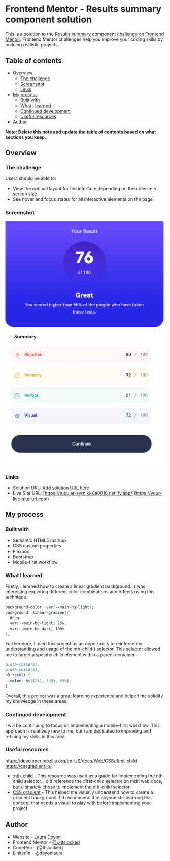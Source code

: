 # Frontend Mentor - Results summary component solution

This is a solution to the [Results summary component challenge on Frontend Mentor](https://www.frontendmentor.io/challenges/results-summary-component-CE_K6s0maV). Frontend Mentor challenges help you improve your coding skills by building realistic projects.

## Table of contents

- [Overview](#overview)
  - [The challenge](#the-challenge)
  - [Screenshot](#screenshot)
  - [Links](#links)
- [My process](#my-process)
  - [Built with](#built-with)
  - [What I learned](#what-i-learned)
  - [Continued development](#continued-development)
  - [Useful resources](#useful-resources)
- [Author](#author)

**Note: Delete this note and update the table of contents based on what sections you keep.**

## Overview

### The challenge

Users should be able to:

- View the optimal layout for the interface depending on their device's screen size
- See hover and focus states for all interactive elements on the page

### Screenshot

![](./screenshot.png)

### Links

- Solution URL: [Add solution URL here](https://your-solution-url.com)
- Live Site URL: [https://tubular-syrniki-8a0018.netlify.app/](https://your-live-site-url.com)

## My process

### Built with

- Semantic HTML5 markup
- CSS custom properties
- Flexbox
- Bootstrap
- Mobile-first workflow

### What I learned

Firstly, I learned how to create a linear gradient background. It was interesting exploring different color combinations and effects using this technique.

```css
background-color: var(--main-bg-light);
background: linear-gradient(
  0deg,
  var(--main-bg-light) 25%,
  var(--main-bg-dark) 100%
);
```

Furthermore, I used this project as an opportunity to reinforce my understanding and usage of the nth-child() selector. This selector allowed me to target a specific child element within a parent container.

```css
p:nth-child(2),
p:nth-child(4),
h3.result {
  color: hsl(241, 100%, 89%);
}
```

Overall, this project was a great learning experience and helped me solidify my knowledge in these areas.

### Continued development

I will be continuing to focus on implementing a mobile-first workflow. This approach is relatively new to me, but I am dedicated to improving and refining my skills in this area.

### Useful resources

https://developer.mozilla.org/en-US/docs/Web/CSS/:first-child
https://cssgradient.io/

- [:nth-child](https://developer.mozilla.org/en-US/docs/Web/CSS/:nth-child) - This resource was used as a guide for implementing the nth-child selector. I did reference the :first-child selector on mdn web docs, but ultimately chose to implement the nth-child selector.
- [CSS gradient](https://cssgradient.io/) - This helped me visually understand how to create a gradient background. I'd recommend it to anyone still learning this concept that needs a visual to play with before implementing your project.

## Author

- Website - [Laura Doyon](https://lauradoyon.netlify.app/)
- Frontend Mentor - [@L-itslocked](https://www.frontendmentor.io/profile//L-itslocked)
- CodePen - [@Itslocked]
- LinkedIn - [@doyonlaura](https://www.linkedin.com/in/doyonlaura)
